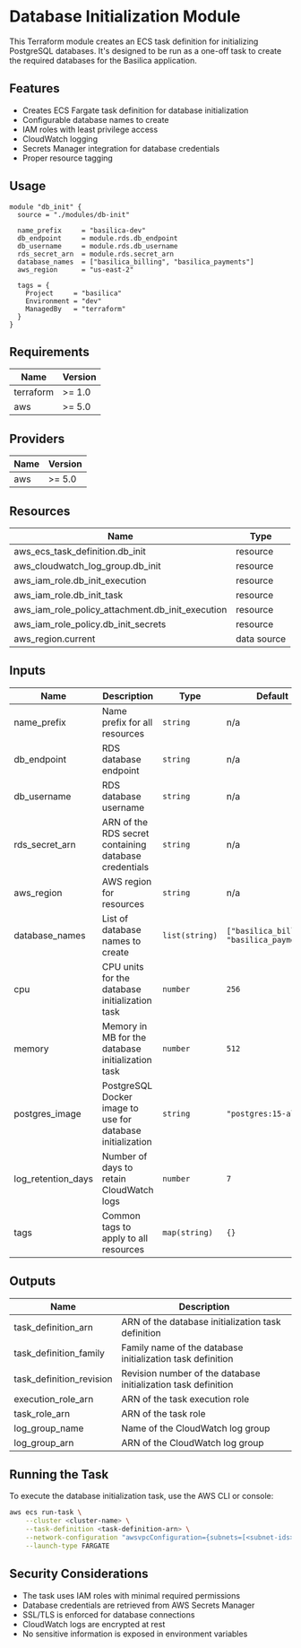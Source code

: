 # Database Initialization Module

This Terraform module creates an ECS task definition for initializing PostgreSQL databases. It's designed to be run as a one-off task to create the required databases for the Basilica application.

## Features

- Creates ECS Fargate task definition for database initialization
- Configurable database names to create
- IAM roles with least privilege access
- CloudWatch logging
- Secrets Manager integration for database credentials
- Proper resource tagging

## Usage

```hcl
module "db_init" {
  source = "./modules/db-init"

  name_prefix     = "basilica-dev"
  db_endpoint     = module.rds.db_endpoint
  db_username     = module.rds.db_username
  rds_secret_arn  = module.rds.secret_arn
  database_names  = ["basilica_billing", "basilica_payments"]
  aws_region      = "us-east-2"

  tags = {
    Project     = "basilica"
    Environment = "dev"
    ManagedBy   = "terraform"
  }
}
```

## Requirements

| Name | Version |
|------|------|
| terraform | >= 1.0 |
| aws | >= 5.0 |

## Providers

| Name | Version |
|------|------|
| aws | >= 5.0 |

## Resources

| Name | Type |
|------|------|
| aws_ecs_task_definition.db_init | resource |
| aws_cloudwatch_log_group.db_init | resource |
| aws_iam_role.db_init_execution | resource |
| aws_iam_role.db_init_task | resource |
| aws_iam_role_policy_attachment.db_init_execution | resource |
| aws_iam_role_policy.db_init_secrets | resource |
| aws_region.current | data source |

## Inputs

| Name | Description | Type | Default | Required |
|------|-------------|------|---------|:--------:|
| name_prefix | Name prefix for all resources | `string` | n/a | yes |
| db_endpoint | RDS database endpoint | `string` | n/a | yes |
| db_username | RDS database username | `string` | n/a | yes |
| rds_secret_arn | ARN of the RDS secret containing database credentials | `string` | n/a | yes |
| aws_region | AWS region for resources | `string` | n/a | yes |
| database_names | List of database names to create | `list(string)` | `["basilica_billing", "basilica_payments"]` | no |
| cpu | CPU units for the database initialization task | `number` | `256` | no |
| memory | Memory in MB for the database initialization task | `number` | `512` | no |
| postgres_image | PostgreSQL Docker image to use for database initialization | `string` | `"postgres:15-alpine"` | no |
| log_retention_days | Number of days to retain CloudWatch logs | `number` | `7` | no |
| tags | Common tags to apply to all resources | `map(string)` | `{}` | no |

## Outputs

| Name | Description |
|------|-------------|
| task_definition_arn | ARN of the database initialization task definition |
| task_definition_family | Family name of the database initialization task definition |
| task_definition_revision | Revision number of the database initialization task definition |
| execution_role_arn | ARN of the task execution role |
| task_role_arn | ARN of the task role |
| log_group_name | Name of the CloudWatch log group |
| log_group_arn | ARN of the CloudWatch log group |

## Running the Task

To execute the database initialization task, use the AWS CLI or console:

```bash
aws ecs run-task \
    --cluster <cluster-name> \
    --task-definition <task-definition-arn> \
    --network-configuration "awsvpcConfiguration={subnets=[<subnet-ids>],securityGroups=[<security-group-ids>],assignPublicIp=DISABLED}" \
    --launch-type FARGATE
```

## Security Considerations

- The task uses IAM roles with minimal required permissions
- Database credentials are retrieved from AWS Secrets Manager
- SSL/TLS is enforced for database connections
- CloudWatch logs are encrypted at rest
- No sensitive information is exposed in environment variables